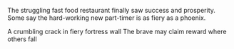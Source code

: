 The struggling fast food restaurant finally saw success and prosperity.
Some say the hard-working new part-timer is as fiery as a phoenix.

A crumbling crack in fiery fortress wall The brave may claim reward where others fall
